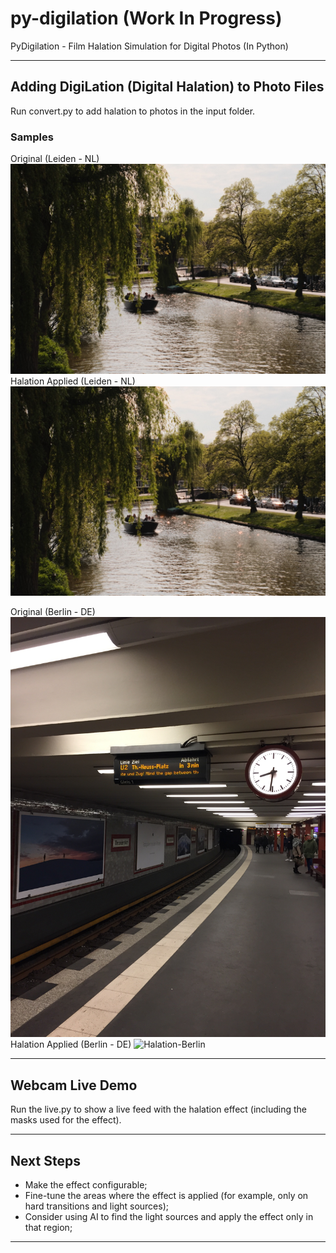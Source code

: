 # py-digilation (Work In Progress)
PyDigilation - Film Halation Simulation for Digital Photos (In Python)

---

## Adding DigiLation (Digital Halation) to Photo Files

Run convert.py to add halation to photos in the input folder.

### Samples
Original (Leiden - NL)
![Original-LeidenNL](samples/DSCF4182-leiden-nl2.jpeg)
Halation Applied (Leiden - NL)
![Halation-LeidenNL](samples/DSCF4182-leiden-nl2.jpeg_converted.png)

Original (Berlin - DE)
![Original-Berlin](samples/IMG_7908-berlin.jpeg)
Halation Applied (Berlin - DE)
![Halation-Berlin](samples/IMG_7908-berlin.jpeg_converted.png)

---

## Webcam Live Demo

Run the live.py to show a live feed with the halation effect (including the masks used for the effect).

---
## Next Steps

- Make the effect configurable;
- Fine-tune the areas where the effect is applied (for example, only on hard transitions and light sources);
- Consider using AI to find the light sources and apply the effect only in that region;

---
